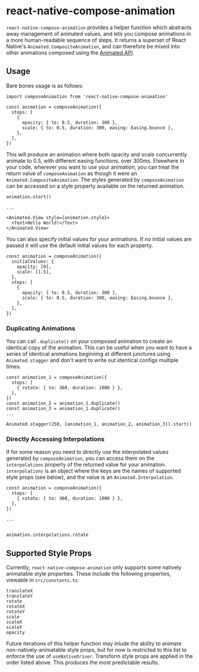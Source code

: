 # react-native-compose-animation

`react-native-compose-animation` provides a helper function which abstracts away management of animated values, and lets you compose animations in a more human-readable sequence of steps. It returns a superset of React Native's `Animated.CompositeAnimation`, and can therefore be mixed into other animations composed using the [Animated API](https://reactnative.dev/docs/animated).

## Usage

Bare bones usage is as follows:

```
import composeAnimation from 'react-native-compose-animation'

const animation = composeAnimation({
  steps: [
    {
      opacity: { to: 0.5, duration: 300 },
      scale: { to: 0.5, duration: 300, easing: Easing.bounce },
    },
  ],
})
```

This will produce an animation where both opacity and scale concurrently animate to 0.5, with different easing functions, over 300ms. Elsewhere in your code, wherever you want to use your animation, you can treat the return value of `composeAnimation` as though it were an `Animated.CompositeAnimation`. The styles generated by `composeAnimation` can be accessed on a style property available on the returned animation.

```
animation.start()

...

<Animated.View style={animation.style}>
  <Text>Hello World!</Text>
</Animated.View>
```

You can also specify initial values for your animations. If no initial values are passed it will use the default initial values for each property.

```
const animation = composeAnimation({
  initialValues: {
    opacity: [0],
    scale: [1.5],
  },
  steps: [
    {
      opacity: { to: 0.5, duration: 300 },
      scale: { to: 0.5, duration: 300, easing: Easing.bounce },
    },
  ],
})
```

### Duplicating Animations

You can call `.duplicate()` on your composed animation to create an identical copy of the animation. This can be useful when you want to have a series of identical animations beginning at different junctures using `Animated.stagger` and don't want to write out identical configs multiple times.

```
const animation_1 = composeAnimation({
  steps: [
    { rotate: { to: 360, duration: 1000 } },
  ],
})
const animation_2 = animation_1.duplicate()
const animation_3 = animation_1.duplicate()
...

Animated.stagger(250, [animation_1, animation_2, animation_3]).start()

```

### Directly Accessing Interpolations

If for some reason you need to directly use the interpolated values generated by `composeAnimation`, you can access them on the `interpolations` property of the returned value for your animation. `interpolations` is an object where the keys are the names of supported style props (see below), and the value is an `Animated.Interpolation`.

```
const animation = composeAnimation({
  steps: [
    { rotate: { to: 360, duration: 1000 } },
  ],
})

...


animation.interpolations.rotate
```

## Supported Style Props

Currently, `react-native-compose-animation` only supports some natively animatable style properties. These include the following properties, viewable in `src/constants.ts`:

```
translateX
translateY
rotate
rotateX
rotateY
scale
scaleX
scaleY
opacity
```

Future iterations of this helper function may inlude the ability to animate non-natively-animatable style props, but for now is restricted to this list to enforce the use of `useNativeDriver`. Transform style props are applied in the order listed above. This produces the most predictable results.
